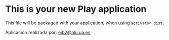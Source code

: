 This is your new Play application
=================================

This file will be packaged with your application, when using `activator dist`.

Aplicación realizada por: eib2@alu.ua.es
